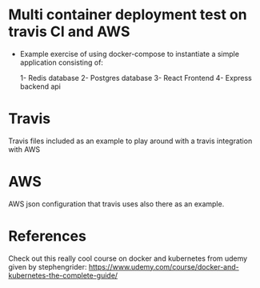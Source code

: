 # Multi container deployment test on travis CI and AWS

- Example exercise of using docker-compose to instantiate a simple application consisting of:

  1- Redis database
  2- Postgres database
  3- React Frontend
  4- Express backend api


# Travis

Travis files included as an example to play around with a travis integration with AWS

# AWS

AWS json configuration that travis uses also there as an example.

# References

Check out this really cool course on docker and kubernetes from udemy given by stephengrider:
https://www.udemy.com/course/docker-and-kubernetes-the-complete-guide/
